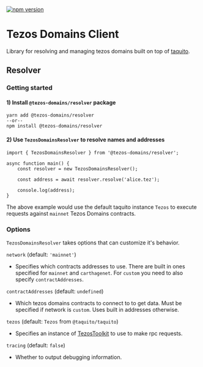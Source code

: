 [![npm version](https://badge.fury.io/js/%40tezos-domains%2Fcore.svg)](https://www.npmjs.com/package/@tezos-domains/core)

# Tezos Domains Client

Library for resolving and managing tezos domains built on top of [taquito](https://tezostaquito.io/).

## Resolver

### Getting started

#### 1) Install `@tezos-domains/resolver` package
```
yarn add @tezos-domains/resolver
--or--
npm install @tezos-domains/resolver
```

#### 2) Use `TezosDomainsResolver` to resolve names and addresses

```
import { TezosDomainsResolver } from '@tezos-domains/resolver';

async function main() {
    const resolver = new TezosDomainsResolver();

    const address = await resolver.resolve('alice.tez');

    console.log(address);
}

```

The above example would use the default taquito instance `Tezos` to execute requests against `mainnet` Tezos Domains contracts.

### Options
`TezosDomainsResolver` takes options that can customize it's behavior.

`network` (default: `'mainnet'`)

 - Specifies which contracts addresses to use. There are built in ones specified for `mainnet` and `carthagenet`. For `custom` you need to also specify `contractAddresses`. 

`contractAddresses` (default: `undefined`)

 - Which tezos domains contracts to connect to to get data. Must be specified if network is `custom`. Uses built in addresses otherwise.

`tezos` (default: `Tezos` from `@taquito/taquito`)

 - Specifies an instance of [TezosToolkit](https://tezostaquito.io/typedoc/classes/_taquito_taquito.tezostoolkit.html) to use to make rpc requests.

`tracing` (default: `false`)

 - Whether to output debugging information.
